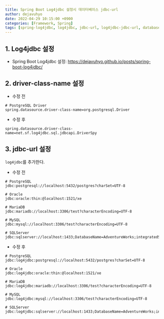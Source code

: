 ```yaml
---
title: Spring Boot Log4jdbc 설정시 데이터베이스 jdbc-url
author: dejavuhyo
date: 2022-04-29 10:15:00 +0900
categories: [Framework, Spring]
tags: [spring-log4jdbc, log4jdbc, jdbc-url, log4jdbc-jdbc-url, database-jdbc-url, jdbc-url-목록, 데이터베이스-jdbc-url]
---
```


## 1. Log4jdbc 설정

* Spring Boot Log4jdbc 설정: <https://dejavuhyo.github.io/posts/spring-boot-log4jdbc/>

## 2. driver-class-name 설정

* 수정 전

```properties
# PostgreSQL Driver
spring.datasource.driver-class-name=org.postgresql.Driver
```

* 수정 후

```properties
spring.datasource.driver-class-name=net.sf.log4jdbc.sql.jdbcapi.DriverSpy
```

## 3. jdbc-url 설정
`log4jdbc`를 추가한다.

* 수정 전

```properties
# PostgreSQL
jdbc:postgresql://localhost:5432/postgres?charSet=UTF-8

# Oracle
jdbc:oracle:thin:@localhost:1521/xe

# MariaDB
jdbc:mariadb://localhost:3306/test?characterEncoding=UTF-8

# MySQL
jdbc:mysql://localhost:3306/test?characterEncoding=UTF-8

# SQLServer
jdbc:sqlserver://localhost:1433;DatabaseName=AdventureWorks;integratedSecurity=true
```

* 수정 후

```properties
# PostgreSQL
jdbc:log4jdbc:postgresql://localhost:5432/postgres?charSet=UTF-8

# Oracle
jdbc:log4jdbc:oracle:thin:@localhost:1521/xe

# MariaDB
jdbc:log4jdbc:mariadb://localhost:3306/test?characterEncoding=UTF-8

# MySQL
jdbc:log4jdbc:mysql://localhost:3306/test?characterEncoding=UTF-8

# SQLServer
jdbc:log4jdbc:sqlserver://localhost:1433;DatabaseName=AdventureWorks;integratedSecurity=true
```
